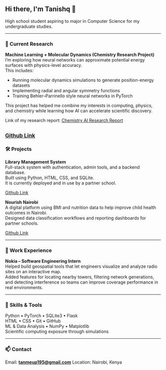 ## Hi there, I'm Tanishq 👋

High school student aspiring to major in Computer Science for my undergraduate studies.  

---

### 🔬 Current Research
**Machine Learning + Molecular Dynamics (Chemistry Research Project)**  
I’m exploring how neural networks can approximate potential energy surfaces with physics-level accuracy.  
This includes:
- Running molecular dynamics simulations to generate position-energy datasets
- Implementing radial and angular symmetry functions
- Training Behler–Parrinello style neural networks in PyTorch

This project has helped me combine my interests in computing, physics, and chemistry while learning how AI can accelerate scientific discovery.

Link of my research report: [Chemistry AI Research Report](https://docs.google.com/document/d/1ZXNV-3CY-khu5GghFjfxN2H7nssL3GaRGjgMf3X_Zhs/edit?tab=t.0#heading=h.gjdgxs)

<sub> [Github Link](https://github.com/Tanishqqq19/modelling_simulations/) </sub>
---

### 🛠️ Projects

**Library Management System**  
Full-stack system with authentication, admin tools, and a backend database.  
Built using Python, HTML, CSS, and SQLite.  
It is currently deployed and in use by a partner school.

[Github Link](https://github.com/Tanishqqq19/Library-Management-System/) 


**Nourish Nairobi**   
A digital platform using BMI and nutrition data to help improve child health outcomes in Nairobi.  
Designed data classification workflows and reporting dashboards for partner schools.

[Github Link](https://github.com/Tanishqqq19/Nourish-4-Health/) 


---

### 💼 Work Experience

**Nokia – Software Engineering Intern**  
Helped build geospatial tools that let engineers visualize and analyze radio sites on an interactive map.  
Added features for locating nearby towers, filtering network generations, and detecting interference so teams can improve coverage performance in real environments.

---

### 🔧 Skills & Tools
Python • PyTorch • SQLite3 • Flask  
HTML • CSS • Git • GitHub  
ML & Data Analysis • NumPy • Matplotlib  
Scientific computing exposure through simulations

---

### 📫 Contact
Email: **tanmeup195@gmail.com**
Location: Nairobi, Kenya

